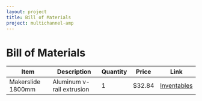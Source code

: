 ```yaml
---
layout: project
title: Bill of Materials
project: multichannel-amp
---
```


Bill of Materials
==========

<table class="table table-striped table-bordered">
	<thead>
		<tr>
			<th> Item </th>
			<th> Description </th>
			<th> Quantity </th>
			<th> Price </th>
			<th> Link </th>
		</tr>
	</thead>
	<tbody>
		<tr>
			<td> Makerslide 1800mm </td>
			<td> Aluminum v-rail extrusion </td>
			<td> 1 </td>
			<td> $32.84 </td>
			<td> <a href="https://www.inventables.com/">Inventables</a></td>
		</tr>
	</tbody>
</table>